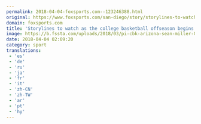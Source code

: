 ```yaml
---
permalink: 2018-04-04-foxsports.com--123246388.html
original: https://www.foxsports.com/san-diego/story/storylines-to-watch-as-the-college-basketball-offseason-begins-040318
domain: foxsports.com
title: 'Storylines to watch as the college basketball offseason begins'
image: https://b.fssta.com/uploads/2018/03/pi-cbk-arizona-sean-miller-030118.vresize.1200.630.high.43.jpg
date: 2018-04-04 02:09:20
category: sport
translations: 
 - 'es'
 - 'de'
 - 'ru'
 - 'ja'
 - 'fr'
 - 'it'
 - 'zh-CN'
 - 'zh-TW'
 - 'ar'
 - 'pt'
 - 'hy'
---
```


